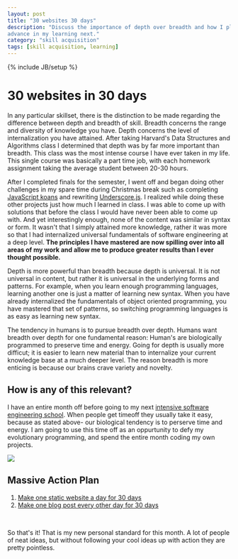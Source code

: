 ```yaml
---
layout: post
title: "30 websites 30 days"
description: "Discuss the importance of depth over breadth and how I plan to
advance in my learning next."
category: "skill acquisition"
tags: [skill acquisition, learning]
---
```

{% include JB/setup %}

<h1>30 websites in 30 days</h1>
<p>In any particular skillset, there is the distinction to be made regarding the
difference between depth and breadth of skill. Breadth concerns the range and
diversity of knowledge you have. Depth concerns the level of internalization you
have attained. After taking Harvard's Data Structures  and Algorithms class I
determined that depth was by far more important than breadth. This class was the
most intense course I have ever taken in my life. This single course was
basically a part time job, with each homework assignment taking the average
student between 20-30 hours.</p>

<p> After I completed finals for the semester, I went
off and began doing other challenges in my spare time during Christmas break
such as completing <a
href="https://github.com/amZotti/javascript-koans">JavaScript koans</a> and
rewriting <a href="http://underscorejs.org/">Underscore.js</a>. I realized
while doing these other projects just how much I learned in class. I was able to
come up with solutions that before the class I would have never been able to
come up with. And yet interestingly enough, none of the content was similar in
syntax or form. It
wasn't that I simply attained more knowledge, rather it was more so that I had
internalized universal fundamentals of software engineering at a deep level. <b>The
principles I have mastered are now spilling over into all areas of my work and
allow me to produce greater results than I ever thought possible.</b></p>

<p>Depth is more powerful than breadth because depth is universal. It is not
universal in content, but rather it is universal in the underlying forms and
patterns. For example, when you learn enough programming languages, learning
another one is just a matter of learning new syntax. When you have already
internalized the fundamentals of object oriented programming, you have mastered
that set of patterns, so switching programming languages is as easy as learning
new syntax.</p>

<p>The tendency in humans is to pursue breadth over depth. Humans want breadth over depth for one fundamental reason:
Human's are biologically programmed to preserve time and energy. Going for depth
is usually more difficut; it is easier to learn new material than to internalize
your current knowledge base at a much deeper level. The reason breadth is more
enticing is because our brains crave variety and novelty.</p>

<h2>How is any of this relevant?</h2>
<p>I have an entire month off before going to my next <a href="http://www.hackreactor.com/">intensive software engineering school</a>. When people get timeoff they usually take it easy, because as stated above- our biological tendency is to perserve time and energy. I am going to use this time off as an oppurtunity to defy my evolutionary programming, and spend the entire month coding my own projects.</p> 

<img src="https://cloud.githubusercontent.com/assets/5640348/5564488/c4d71820-8e89-11e4-85f9-116ba5b35efa.png"/>

<h2>Massive Action Plan</h2>
<ol>
  <li><a href="https://github.com/amZotti/oneWebsiteADay">Make one static
website a day for 30 days</a></li>
  <li><a href="https://github.com/amZotti/amzotti.github.com">Make one blog post
every other day for 30 days</a></li>
</ol>

<br>
<p>So that's it! That is my new personal standard for this month. A lot of people of neat ideas, but without following your cool ideas up with action they are pretty pointless.</p>

